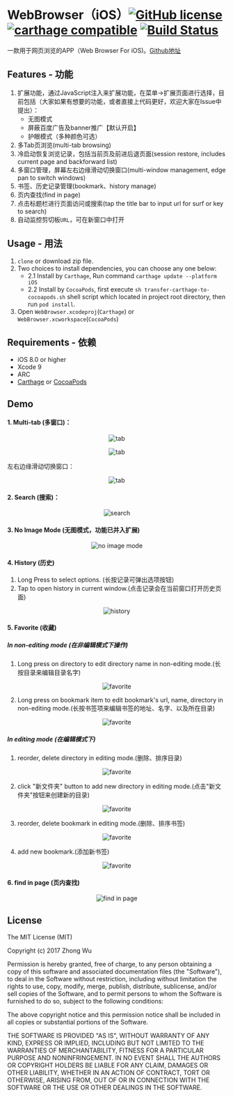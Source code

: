 # WebBrowser（iOS）[![GitHub license](https://img.shields.io/badge/License-MIT-lightgrey.svg)](https://github.com/avito-tech/Marshroute/blob/master/LICENSE)  [![carthage compatible](https://img.shields.io/badge/Carthage-compatible-blue.svg)](https://github.com/Carthage/Carthage) [![Build Status](https://travis-ci.org/zhongwuzw/WebBrowser.svg?branch=master)](https://travis-ci.org/zhongwuzw/WebBrowser)

一款用于网页浏览的APP（Web Browser For iOS)。[Github地址](https://github.com/zhongwuzw/WebBrowser)

## Features - 功能
1. 扩展功能，通过JavaScript注入来扩展功能，在菜单->扩展页面进行选择，目前包括（大家如果有想要的功能，或者直接上代码更好，欢迎大家在Issue中提出）：
    * 无图模式
    * 屏蔽百度广告及banner推广【默认开启】
    * 护眼模式（多种颜色可选）
2. 多Tab页浏览(multi-tab browsing)
3. 冷启动恢复浏览记录，包括当前页及前进后退页面(session restore, includes current page and backforward list)
4. 多窗口管理，屏幕左右边缘滑动切换窗口(multi-window management, edge pan to switch windows)
5. 书签、历史记录管理(bookmark、history manage)
6. 页内查找(find in page)
7. 点击标题栏进行页面访问或搜索(tap the title bar to  input url for surf or key to search)
8. 自动监控剪切板`URL`，可在新窗口中打开

  
## Usage - 用法
  1. `clone` or download zip file.
  2. Two choices to install dependencies, you can choose any one below:
      * 2.1 Install by `Carthage`, Run command `carthage update --platform iOS`
      * 2.2 Install by `CocoaPods`, first execute `sh transfer-carthage-to-cocoapods.sh` shell script which located in project root directory, then run `pod install`.
  3. Open `WebBrowser.xcodeproj`(`Carthage`) or `WebBrowser.xcworkspace`(`CocoaPods`)
  
## Requirements - 依赖
* iOS 8.0 or higher
* Xcode 9
* ARC
* [Carthage](https://github.com/Carthage/Carthage) or [CocoaPods](https://github.com/CocoaPods/CocoaPods)

## Demo

#### 1. Multi-tab (多窗口)：
<p align="center">
  <img src="https://raw.githubusercontent.com/zhongwuzw/WebBrowser/master/images/home_tab_switch.gif" alt="tab"/>
</p>

<p align="center">
  <img src="https://raw.githubusercontent.com/zhongwuzw/WebBrowser/master/images/tab_manage.gif" alt="tab"/>
</p>

左右边缘滑动切换窗口：

<p align="center">
  <img src="https://raw.githubusercontent.com/zhongwuzw/WebBrowser/master/images/multi_window_switch.gif" alt="tab"/>
</p>

#### 2. Search (搜索)：
<p align="center">
  <img src="https://raw.githubusercontent.com/zhongwuzw/WebBrowser/master/images/home_search.gif" alt="search"/>
</p>

#### 3. No Image Mode (无图模式，功能已并入扩展)
<p align="center">
  <img src="https://raw.githubusercontent.com/zhongwuzw/WebBrowser/master/images/no-image-mode.gif" alt="no image mode"/>
</p>

#### 4. History (历史)
1. Long Press to select options. (长按记录可弹出选项按钮)
2. Tap to open history in current window.(点击记录会在当前窗口打开历史页面)
<p align="center">
  <img src="https://raw.githubusercontent.com/zhongwuzw/WebBrowser/master/images/history.gif" alt="history"/>
</p>

#### 5. Favorite (收藏)
##### In non-editing mode (在非编辑模式下操作)
1. Long press on directory to edit directory name in non-editing mode.(长按目录来编辑目录名字)
<p align="center">
  <img src="https://raw.githubusercontent.com/zhongwuzw/WebBrowser/master/images/bookmark_edit_long_section.gif" alt="favorite"/>
</p>

2. Long press on bookmark item to edit bookmark's url, name, directory in non-editing mode.(长按书签项来编辑书签的地址、名字、以及所在目录)
<p align="center">
  <img src="https://raw.githubusercontent.com/zhongwuzw/WebBrowser/master/images/bookmark_long_edit_item.gif" alt="favorite"/>
</p>

##### In editing mode (在编辑模式下)
1. reorder, delete directory in editing mode.(删除、排序目录)
<p align="center">
  <img src="https://raw.githubusercontent.com/zhongwuzw/WebBrowser/master/images/bookmark_edit_section.gif" alt="favorite"/>
</p>

2. click "新文件夹" button to add new directory in editing mode.(点击"新文件夹"按钮来创建新的目录)
<p align="center">
  <img src="https://raw.githubusercontent.com/zhongwuzw/WebBrowser/master/images/bookmark_add_section.gif" alt="favorite"/>
</p>

3. reorder, delete bookmark in editing mode.(删除、排序书签)
<p align="center">
  <img src="https://raw.githubusercontent.com/zhongwuzw/WebBrowser/master/images/bookmark_edit_item.gif" alt="favorite"/>
</p>

4. add new bookmark.(添加新书签)
<p align="center">
  <img src="https://raw.githubusercontent.com/zhongwuzw/WebBrowser/master/images/bookmark_add.gif" alt="favorite"/>
</p>

#### 6. find in page (页内查找)
<p align="center">
  <img src="https://raw.githubusercontent.com/zhongwuzw/WebBrowser/master/images/findinpage.gif" alt="find in page"/>
</p>

## License

The MIT License (MIT)

Copyright (c) 2017 Zhong Wu

Permission is hereby granted, free of charge, to any person obtaining a copy
of this software and associated documentation files (the "Software"), to deal
in the Software without restriction, including without limitation the rights
to use, copy, modify, merge, publish, distribute, sublicense, and/or sell
copies of the Software, and to permit persons to whom the Software is
furnished to do so, subject to the following conditions:

The above copyright notice and this permission notice shall be included in all
copies or substantial portions of the Software.

THE SOFTWARE IS PROVIDED "AS IS", WITHOUT WARRANTY OF ANY KIND, EXPRESS OR
IMPLIED, INCLUDING BUT NOT LIMITED TO THE WARRANTIES OF MERCHANTABILITY,
FITNESS FOR A PARTICULAR PURPOSE AND NONINFRINGEMENT. IN NO EVENT SHALL THE
AUTHORS OR COPYRIGHT HOLDERS BE LIABLE FOR ANY CLAIM, DAMAGES OR OTHER
LIABILITY, WHETHER IN AN ACTION OF CONTRACT, TORT OR OTHERWISE, ARISING FROM,
OUT OF OR IN CONNECTION WITH THE SOFTWARE OR THE USE OR OTHER DEALINGS IN THE
SOFTWARE.


